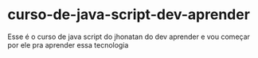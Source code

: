# curso-de-java-script-dev-aprender
 Esse é o curso de java script do jhonatan do dev aprender e vou começar por ele pra aprender essa tecnologia
